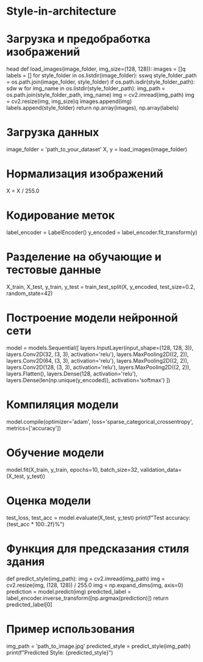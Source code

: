 # Style-in-architecture
# Загрузка и предобработка изображений
head
def load_images(image_folder, img_size=(128, 128)):
    images = []q
    labels = []
    for style_folder in os.listdir(image_folder):
    sswq
        style_folder_path = os.path.join(image_folder, style_folder)
        if os.path.isdir(style_folder_path):
        sdw
        w
            for img_name in os.listdir(style_folder_path):
                img_path = os.path.join(style_folder_path, img_name)
                img = cv2.imread(img_path)
                img = cv2.resize(img, img_size)q
                images.append(img)
                labels.append(style_folder)
    return np.array(images), np.array(labels)
# Загрузка данных
image_folder = 'path_to_your_dataset'
X, y = load_images(image_folder)
# Нормализация изображений
X = X / 255.0
# Кодирование меток
label_encoder = LabelEncoder()
y_encoded = label_encoder.fit_transform(y)
# Разделение на обучающие и тестовые данные
X_train, X_test, y_train, y_test = train_test_split(X, y_encoded, test_size=0.2, random_state=42)
# Построение модели нейронной сети
model = models.Sequential([
    layers.InputLayer(input_shape=(128, 128, 3)),
    layers.Conv2D(32, (3, 3), activation='relu'),
    layers.MaxPooling2D((2, 2)),
    layers.Conv2D(64, (3, 3), activation='relu'),
    layers.MaxPooling2D((2, 2)),
    layers.Conv2D(128, (3, 3), activation='relu'),
    layers.MaxPooling2D((2, 2)),
    layers.Flatten(),
    layers.Dense(128, activation='relu'),
    layers.Dense(len(np.unique(y_encoded)), activation='softmax')
])

# Компиляция модели
model.compile(optimizer='adam', loss='sparse_categorical_crossentropy', metrics=['accuracy'])

# Обучение модели
model.fit(X_train, y_train, epochs=10, batch_size=32, validation_data=(X_test, y_test))

# Оценка модели
test_loss, test_acc = model.evaluate(X_test, y_test)
print(f"Test accuracy: {test_acc * 100:.2f}%")

# Функция для предсказания стиля здания
def predict_style(img_path):
    img = cv2.imread(img_path)
    img = cv2.resize(img, (128, 128)) / 255.0
    img = np.expand_dims(img, axis=0)
    prediction = model.predict(img)
    predicted_label = label_encoder.inverse_transform([np.argmax(prediction)])
    return predicted_label[0]

# Пример использования
img_path = 'path_to_image.jpg'
predicted_style = predict_style(img_path)
print(f"Predicted Style: {predicted_style}")
